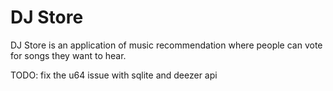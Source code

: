 # DJ Store

DJ Store is an application of music recommendation where people can vote for songs they want to hear.

TODO: fix the u64 issue with sqlite and deezer api
